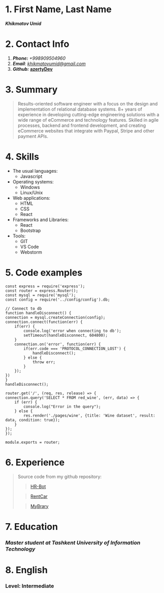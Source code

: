 # 1. First Name, Last Name
**_Khikmatov Umid_**
# 2. Contact Info
1. **_Phone:_** *+998909504960*
2. **_Email_**: *<khikmatovumid@gmail.com>*
3. **_Github:_** [**azertyDev**](https://github.com/azertyDev "My github page")
# 3. Summary
> Results-oriented software engineer with a focus on the design and implementation of relational database systems. 8+ years of experience in developing cutting-edge engineering solutions with a wide range of eCommerce and technology features. Skilled in agile processes, backend and frontend development, and creating eCommerce websites that integrate with Paypal, Stripe and other payment APIs.

# 4. Skills
- The usual languages:
   - Javascript
- Operating systems:
   - Windows
   - Linux/Unix
- Web applications:
   - HTML
   - CSS
   - React
- Frameworks and Libraries:
  - React
  - Bootstrap
- Tools:
  - GIT 
  - VS Code  
  - Webstorm 

# 5. Code examples

    const express = require('express');
    const router = express.Router();
    const mysql = require('mysql');
    const config = require('../config/config').db;

    // Connect to db
    function handleDisconnect() {
    connection = mysql.createConnection(config); 
    connection.connect(function(err) {
        if(err) {
            console.log('error when connecting to db');
            setTimeout(handleDisconnect, 604800);
        }
        connection.on('error', function(err) {
            if(err.code === 'PROTOCOL_CONNECTION_LOST') { 
                handleDisconnect();
            } else {
                throw err;
            }
        });
    })
    }
    handleDisconnect();

    router.get('/', (req, res, release) => {
    connection.query('SELECT * FROM red_wine', (err, data) => {
        if (err) {
            console.log("Error in the query");
        } else {
            res.render('./pages/wine', {title: 'Wine dataset', result: data, condition: true});
        }
    });
    });

    module.exports = router;

# 6. Experience

> Source code from my github repository:
>
>> [HR-Bot](https://github.com/azertyDev/hr-bot)
> 
>> [RentCar](https://github.com/azertyDev/RentCar)
> 
>> [MyBrary](https://github.com/azertyDev/Mybrary)

# 7. Education

### **_Master student at Tashkent University of Information Technology_**

# 8. English
### Level: Intermediate 